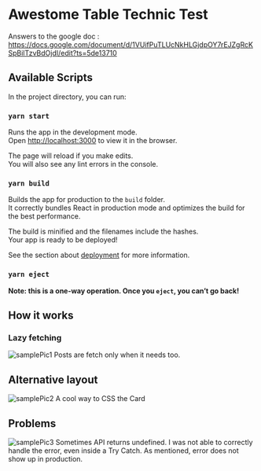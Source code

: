 # Awestome Table Technic Test

Answers to the google doc : https://docs.google.com/document/d/1VUifPuTLUcNkHLGjdpOY7rEJZgRcKSpBilTzvBdOjdI/edit?ts=5de13710

## Available Scripts

In the project directory, you can run:

### `yarn start`

Runs the app in the development mode.<br />
Open [http://localhost:3000](http://localhost:3000) to view it in the browser.

The page will reload if you make edits.<br />
You will also see any lint errors in the console.

### `yarn build`

Builds the app for production to the `build` folder.<br />
It correctly bundles React in production mode and optimizes the build for the best performance.

The build is minified and the filenames include the hashes.<br />
Your app is ready to be deployed!

See the section about [deployment](https://facebook.github.io/create-react-app/docs/deployment) for more information.

### `yarn eject`

**Note: this is a one-way operation. Once you `eject`, you can’t go back!**

## How it works

### Lazy fetching

![samplePic1](https://i.imgur.com/KMo90RU.png)
Posts are fetch only when it needs too.

## Alternative layout

![samplePic2](https://i.imgur.com/BNFpyKy.png)
A cool way to CSS the Card

## Problems

![samplePic3](https://i.imgur.com/5MFdDxq.png)
Sometimes API returns undefined. I was not able to correctly handle the error, even inside a Try Catch. As mentioned, error does not show up in production.
